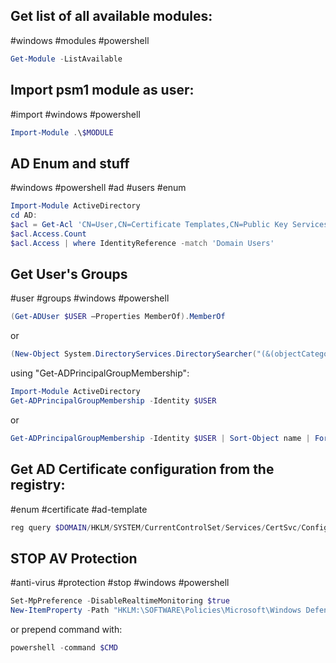 
Get list  of all available modules:
---
#windows #modules #powershell 

```powershell
Get-Module -ListAvailable
```

Import psm1 module as user:
---
#import #windows #powershell 

```powershell
Import-Module .\$MODULE
```

AD Enum and stuff
---
#windows #powershell #ad #users #enum 

```powershell
Import-Module ActiveDirectory
cd AD:
$acl = Get-Acl 'CN=User,CN=Certificate Templates,CN=Public Key Services,CN=Services,CN=Configuration,DC=$DOMAIN,DC=$AD_DOMAIN_EXT'
$acl.Access.Count
$acl.Access | where IdentityReference -match 'Domain Users'
```

Get User's Groups
---
#user #groups #windows #powershell 

```powershell
(Get-ADUser $USER –Properties MemberOf).MemberOf
```

or

```powershell
(New-Object System.DirectoryServices.DirectorySearcher("(&(objectCategory=User)(samAccountName=$($env:username)))")).FindOne().GetDirectoryEntry().memberOf
```

using "Get-ADPrincipalGroupMembership":

```powershell
Import-Module ActiveDirectory
Get-ADPrincipalGroupMembership -Identity $USER
```

or

```powershell
Get-ADPrincipalGroupMembership -Identity $USER | Sort-Object name | Format-Table -Expand name
```

Get AD Certificate configuration from the registry:
---
#enum #certificate #ad-template 

```powershell
reg query $DOMAIN/HKLM/SYSTEM/CurrentControlSet/Services/CertSvc/Configuration/%3c$CA_NAME%3e
```

STOP AV Protection
---
#anti-virus #protection #stop #windows #powershell 


```powershell
Set-MpPreference -DisableRealtimeMonitoring $true  
New-ItemProperty -Path "HKLM:\SOFTWARE\Policies\Microsoft\Windows Defender"-Name DisableAntiSpyware -Value 1-PropertyType DWORD -Force
```

or prepend command with:

```powershell
powershell -command $CMD
```
